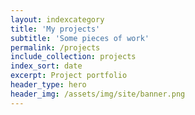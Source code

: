 ```yaml
---
layout: indexcategory
title: 'My projects'
subtitle: 'Some pieces of work'
permalink: /projects
include_collection: projects
index_sort: date
excerpt: Project portfolio
header_type: hero
header_img: /assets/img/site/banner.png
---
```


